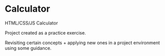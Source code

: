 # Calculator
HTML/CSS/JS Calculator 

Project created as a practice exercise.

Revisiting certain concepts + applying new ones in a project environment using some guidance.